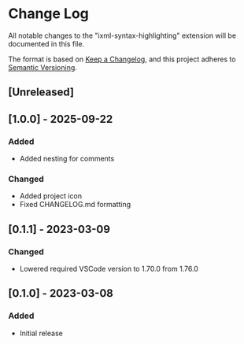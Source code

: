 # Change Log

All notable changes to the "ixml-syntax-highlighting" extension will be documented in this file.

The format is based on [Keep a Changelog](https://keepachangelog.com/en/1.0.0/),
and this project adheres to [Semantic Versioning](https://semver.org/spec/v2.0.0.html).

## [Unreleased]

## [1.0.0] - 2025-09-22

### Added

- Added nesting for comments

### Changed

- Added project icon
- Fixed CHANGELOG.md formatting

## [0.1.1] - 2023-03-09

### Changed
- Lowered required VSCode version to 1.70.0 from 1.76.0

## [0.1.0] - 2023-03-08

### Added
- Initial release
